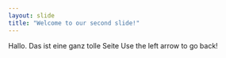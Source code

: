 ```yaml
---
layout: slide
title: "Welcome to our second slide!"
---
```

Hallo. Das ist eine ganz tolle Seite
Use the left arrow to go back!
